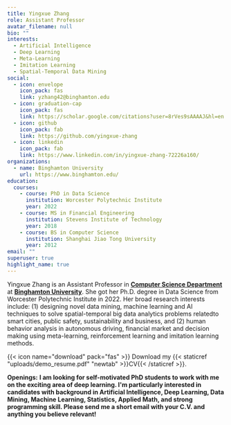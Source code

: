 ```yaml
---
title: Yingxue Zhang
role: Assistant Professor
avatar_filename: null
bio: ""
interests:
  - Artificial Intelligence
  - Deep Learning
  - Meta-Learning
  - Imitation Learning
  - Spatial-Temporal Data Mining
social:
  - icon: envelope
    icon_pack: fas
    link: yzhang42@binghamton.edu
  - icon: graduation-cap
    icon_pack: fas
    link: https://scholar.google.com/citations?user=8rVes9sAAAAJ&hl=en
  - icon: github
    icon_pack: fab
    link: https://github.com/yingxue-zhang
  - icon: linkedin
    icon_pack: fab
    link: https://www.linkedin.com/in/yingxue-zhang-72226a160/
organizations:
  - name: Binghamton University
    url: https://www.binghamton.edu/
education:
  courses:
    - course: PhD in Data Science
      institution: Worcester Polytechnic Institute
      year: 2022
    - course: MS in Financial Engineering
      institution: Stevens Institute of Technology
      year: 2018
    - course: BS in Computer Science
      institution: Shanghai Jiao Tong University
      year: 2012
email: ""
superuser: true
highlight_name: true
---
```

Yingxue Zhang is an Assistant Professor in **[Computer Science Department](https://www.binghamton.edu/computer-science/index.html)** at **[Binghamton University](https://www.binghamton.edu/)**. She got her Ph.D. degree in Data Science from Worcester Polytechnic Institute in 2022. Her broad research interests include: (1) designing novel data mining, machine learning and AI techniques to solve spatial-temporal big data analytics problems relatedto smart cities, public safety, sustainability and business, and (2) human behavior analysis in autonomous driving, financial market and decision making using meta-learning, reinforcement learning and imitation learning methods.

{{< icon name="download" pack="fas" >}} Download my {{< staticref "uploads/demo_resume.pdf" "newtab" >}}CV{{< /staticref >}}.

**Openings:** **I am looking for self-motivated PhD students to work with me on the exciting area of deep learning. I'm particularly interested in candidates with background in Artificial Intelligence, Deep Learning, Data Mining, Machine Learning, Statistics, Applied Math, and strong programming skill. Please send me a short email with your C.V. and anything you believe relevant!**